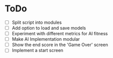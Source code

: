 # ToDo
- [ ] Split script into modules
- [ ] Add option to load and save models
- [ ] Experiment with different metrics for AI fitness
- [ ] Make AI Implementation modular
- [ ] Show the end score in the 'Game Over' screen
- [ ] Implement a start screen